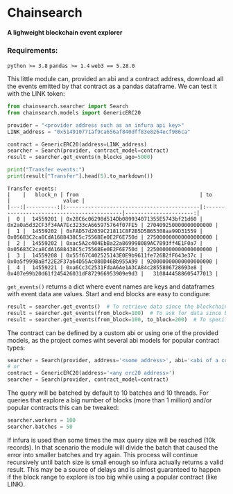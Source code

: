 # Chainsearch
#### A lighweight blockchain event explorer

### Requirements:

`python >= 3.8`
`pandas >= 1.4`
`web3 == 5.28.0`

This little module can, provided an abi and a contract address, download all the events emitted by that contract
as a pandas dataframe. We can test it with the LINK token:


```python
from chainsearch.searcher import Search
from chainsearch.models import GenericERC20

provider = "<provider address such as an infura api key>"
LINK_address = "0x514910771af9ca656af840dff83e8264ecf986ca"

contract = GenericERC20(address=LINK_address)
searcher = Search(provider, contract_model=contract)
result = searcher.get_events(n_blocks_ago=5000)

print("Transfer events:")
print(result["Transfer"].head(5).to_markdown())
```

    Transfer events:
    |    |   block_n | from                                       | to                                         |                 value |
    |---:|----------:|:-------------------------------------------|:-------------------------------------------|----------------------:|
    |  0 |  14559201 | 0x28C6c06298d514Db089934071355E5743bf21d60 | 0x2a0a5d32CF3f34AA7Ec3233cA665975764f07FE5 | 270409250000000000000 |
    |  1 |  14559202 | 0xFAD57d2039C21811C8F2B5D5B65308aa99D31559 | 0x05683C2ca8CdA1688438C5c75568Ee0E2F6E750d | 275000000000000000000 |
    |  2 |  14559202 | 0xac5A2c404EbBa22a869998089AC7893ff4E1F0a7 | 0x05683C2ca8CdA1688438C5c75568Ee0E2F6E750d | 225000000000000000000 |
    |  3 |  14559208 | 0x55f67C402525143E0E9b9611fe726B2fF643e37c | 0x0a5f999BaBf22E2F37a64D55Ac080D46Bb955A99 | 920000000000000000000 |
    |  4 |  14559221 | 0xa6Cc3C2531FdaA6Ae1A3CA84c2855806728693e8 | 0x407e99b20d61f245426031dF872966953909e9d3 |   3108444588605477013 |
    

`get_events()` returns a dict where event names are keys and dataframes with event data are values. Start and end blocks are easy to condigure:


```python
result = searcher.get_events()  # To retrieve data since the blockchain started
result = searcher.get_events(from_block=100)  # To ask for data since block nº100 to latest block
result = searcher.get_events(from_block=100, to_block=200)  # To specify a block range
```

The contract can be defined by a custom abi or using one of the provided models, as the project comes wiht several abi models for popular contract types:


```python
searcher = Search(provider, address='<some address>', abi='<abi of a contract>')  # Both as a str
# or
contract = GenericERC20(address='<any erc20 address>')
searcher = Search(provider, contract_model=contract)
```

The query will be batched by default to 10 batches and 10 threads. For queries that explore a big number of blocks (more than 1 million) and/or popular contracts this can be tweaked:


```python
searcher.workers = 100
searcher.batches = 50
```

If infura is used then some times the max query size will be reached (10k records).
In that scenario the module will divide the batch that caused the error into smaller
batches and try again. This process will continue recursively until batch size is 
small enough so infura actually returns a valid result. This may be a source of 
delays and is almost guaranteed to happen if the block range to explore is too big
while using a popular contract (like LINK).